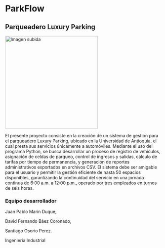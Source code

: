 # ParkFlow
## Parqueadero Luxury Parking
<img src="https://github.com/user-attachments/assets/a0630a60-2c60-4575-96a7-292056b21bda" alt="Imagen subida" width="300px">

El presente proyecto consiste en la creación de un sistema de gestión para el parqueadero Luxury Parking, ubicado en la Universidad de Antioquia, el cual presta sus servicios únicamente a automóviles. Mediante el uso del programa Python, se busca desarrollar un proceso de registro de vehículos, asignación de celdas de parqueo, control de ingresos y salidas, cálculo de tarifas por tiempo de permanencia, y generación de reportes administrativos exportados en archivos CSV. El sistema debe ser amigable para el usuario y permitir la gestión eficiente de hasta 50 espacios disponibles, garantizando la continuidad del servicio en una jornada continua de 6:00 a.m. a 12:00 p.m., operado por tres empleados en turnos de seis horas. 

### Equipo desarrollador
Juan Pablo Marín Duque,

David Fernando Báez Coronado,

Santiago Osorio Perez.

Ingeniería Industrial
